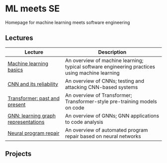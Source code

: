 # ML meets SE
 Homepage for machine learning meets software engineering


## Lectures

| Lecture | Description |
| ---- | ---- | 
| [Machine learning basics]() | An overview of machine learning; typical software engineering practices using machine learning |
| [CNN and its reliability]() | An overview of CNNs; testing and attacking CNN-based systems |
| [Transformer: past and present]() | An overview of Transformer; Transformer-style pre-training models on code |
| [GNN: learning graph representations]() | An overview of GNNs; GNN applications to code analysis |
| [Neural program repair]() | An overview of automated program repair based on neural networks |

## Projects